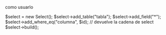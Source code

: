 como usuarlo

$select = new Select();
$select->add_table("tabla");
$select->add_field("*");
$select->add_where_eq("columna", $id);
// devuelve la cadena de select
$select->build();
